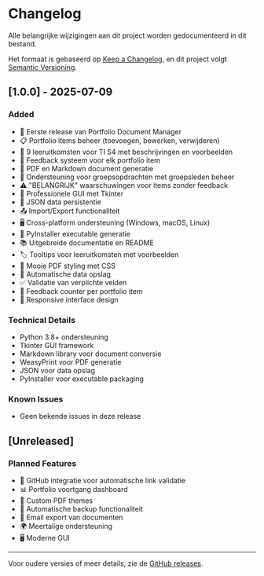 # Changelog

Alle belangrijke wijzigingen aan dit project worden gedocumenteerd in dit bestand.

Het formaat is gebaseerd op [Keep a Changelog](https://keepachangelog.com/en/1.0.0/),
en dit project volgt [Semantic Versioning](https://semver.org/spec/v2.0.0.html).

## [1.0.0] - 2025-07-09

### Added
- 🎉 Eerste release van Portfolio Document Manager
- 📋 Portfolio items beheer (toevoegen, bewerken, verwijderen)
- 🎯 9 leeruitkomsten voor TI S4 met beschrijvingen en voorbeelden
- 💬 Feedback systeem voor elk portfolio item
- 📄 PDF en Markdown document generatie
- 👥 Ondersteuning voor groepsopdrachten met groepsleden beheer
- ⚠️ "BELANGRIJK" waarschuwingen voor items zonder feedback
- 🎨 Professionele GUI met Tkinter
- 💾 JSON data persistentie
- 📤 Import/Export functionaliteit
- 🖥️ Cross-platform ondersteuning (Windows, macOS, Linux)
- 🔧 PyInstaller executable generatie
- 📚 Uitgebreide documentatie en README
- 🏷️ Tooltips voor leeruitkomsten met voorbeelden
- 🎨 Mooie PDF styling met CSS
- 🔄 Automatische data opslag
- ✅ Validatie van verplichte velden
- 🎯 Feedback counter per portfolio item
- 📱 Responsive interface design

### Technical Details
- Python 3.8+ ondersteuning
- Tkinter GUI framework
- Markdown library voor document conversie
- WeasyPrint voor PDF generatie
- JSON voor data opslag
- PyInstaller voor executable packaging

### Known Issues
- Geen bekende issues in deze release

## [Unreleased]

### Planned Features
- 🔐 GitHub integratie voor automatische link validatie
- 📊 Portfolio voortgang dashboard
- 🎨 Custom PDF themes
- 🔄 Automatische backup functionaliteit
- 📧 Email export van documenten
- 🌍 Meertalige ondersteuning
- 🖥️ Moderne GUI

---

Voor oudere versies of meer details, zie de [GitHub releases](https://github.com/rickmageddon/portfolio-document-manager/releases).
